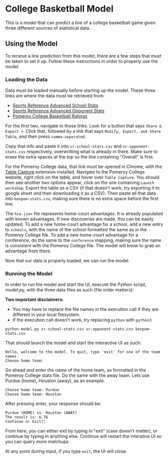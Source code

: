 # College Basketball Model

This is a model that can predict a line of a college basketball game given three different sources of statistical data. 

## Using the Model

To recieve a line prediction from this model, there are a few steps that must be taken to set it up. Follow these instructions in order to properly use the model.

### Loading the Data

Data must be loaded manually before starting up the model. These three links are where the data must be retrieved from:

- [Sports Reference Advanced School Stats](https://www.sports-reference.com/cbb/seasons/men/2024-advanced-school-stats.html)
- [Sports Reference Advanced Opponent Stats](https://www.sports-reference.com/cbb/seasons/men/2024-advanced-opponent-stats.html)
- [Pomeroy College Basketball Ratings](https://kenpom.com)

For the first two, navigate to those links. Look for a button that says `Share & Export ▾`. Click that, followed by a link that says `Modify, Export, and Share Table`, and then press `comma-seperated`.

Copy that info and paste it into `sr-school-stats.csv` and `sr-opponent-stats.csv` respectively, overwritting what is already in there. Make sure to erase the extra spaces at the top so the line containing "Overall" is first.

For the Pomeroy College data, that link must be opened in Chrome, with the [Table Capture](https://chromewebstore.google.com/detail/table-capture/iebpjdmgckacbodjpijphcplhebcmeop) extension installed. Navigate to the Pomeroy College website, right click on the table, and hover over `Table Capture`. You should then see another two options appear, click on the one containing `Launch workshop`. Export the table as a CSV (if that doesn't work, try exporting it to google sheet and then downloading it as a CSV). Then paste all that data into `kenpom-stats.csv`, making sure there is no extra space before the first line.

The `hca.json` file represents home-court advantages. It is already populated with known advantages. If new discoveries are made, this can be easily updated. To add a new home-court advantage for a school, add a new entry to `schools`, with the name of the school formatted the same as in the Pomeroy College file. To add a new home-court advantage for a conference, do the same to the `conference` mapping, making sure the name is consistent with the Pomeroy College file. The model will know to grab an advantage from there.

Now that our data is properly loaded, we can run the model.

### Running the Model

In order to run the model and start the UI, execute the Python script, model.py, with the three data files as such (file order matters):

**Two important disclaimers:**
- You may have to replace the file names in the execution call if they are different in your local filesystem.
- If the execution call doesn't work, try replacing `python` with `python3`
```
python model.py sr-school-stats.csv sr-opponent-stats.csv kenpom-stats.csv
```
That should launch the model and start the interactive UI as such:
```
Hello, welcome to the model. To quit, type 'exit' for one of the team names
Choose home team: 
```
Go ahead and enter the name of the home team, as formatted in the Pomeroy College stats file. Do the same with the away team. Lets use Purdue (home), Houston (away), as an example.
```
Choose home team: Purdue
Choose home team: Houston
```
After pressing enter, your response should be:
```
Purdue (HOME) vs. Houston (AWAY)
The result is: 6.76
Continue or Exit?: 
```
From here, you can either exit by typing in "exit" (case doesn't matter), or continue by typing in anything else. Continue will restart the interative UI so you can query more matchups

At any point during input, if you type `exit`, the UI will close.